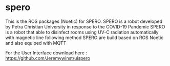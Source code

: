 # spero
This is the ROS packages (Noetic) for SPERO. SPERO is a robot developed by Petra Christian University in response to the COVID-19 Pandemic
SPERO is a robot that able to disinfect rooms using UV-C radiation automatically with magnetic line following method 
SPERO are build based on ROS Noetic and also equiped with MQTT

For the User Interface download here : https://github.com/Jeremywinst/uispero
